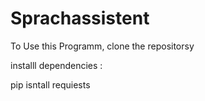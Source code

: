 # Sprachassistent

To Use this Programm, clone the repositorsy

installl dependencies :

pip isntall requiests
